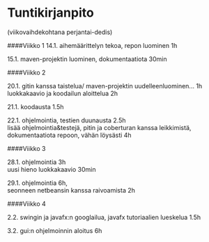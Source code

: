 # Tuntikirjanpito

(viikovaihdekohtana perjantai-dedis)

####Viikko 1 
14.1. aihemäärittelyn tekoa, repon luominen 1h

15.1. maven-projektin luominen, dokumentaatiota 30min

####Viikko 2

20.1. gitin kanssa taistelua/ maven-projektin uudelleenluominen... 1h		
		luokkakaavio ja koodailun aloittelua 2h

21.1. koodausta 1.5h

22.1. ohjelmointia, testien duunausta 2.5h		
		lisää ohjelmointia&testejä, pitin ja coberturan kanssa leikkimistä, dokumentaatiota repoon, vähän löysästi 4h
    

####Viikko 3

28.1. ohjelmointia 3h		
		uusi hieno luokkakaavio 30min
        
29.1. ohjelmointia 6h,		
		seonneen netbeansin kanssa raivoamista 2h

####Viikko 4

2.2. swingin ja javafx:n googlailua, javafx tutoriaalien lueskelua 1.5h

3.2. gui:n ohjelmoinnin aloitus 6h

